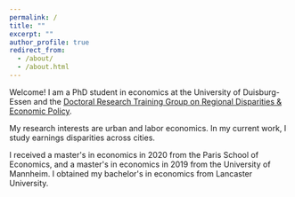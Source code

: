 ```yaml
---
permalink: /
title: ""
excerpt: ""
author_profile: true
redirect_from: 
  - /about/
  - /about.html
---
```


Welcome! I am a PhD student in economics at the University of Duisburg-Essen and the [Doctoral Research Training Group on Regional Disparities & Economic Policy](https://www.regional-disparities.de).

My research interests are urban and labor economics. In my current work, I study earnings disparities across cities.

I received a master's in economics in 2020 from the Paris School of Economics, and a master's in economics in 2019 from the University of Mannheim. I obtained my bachelor's in economics from Lancaster University. 
